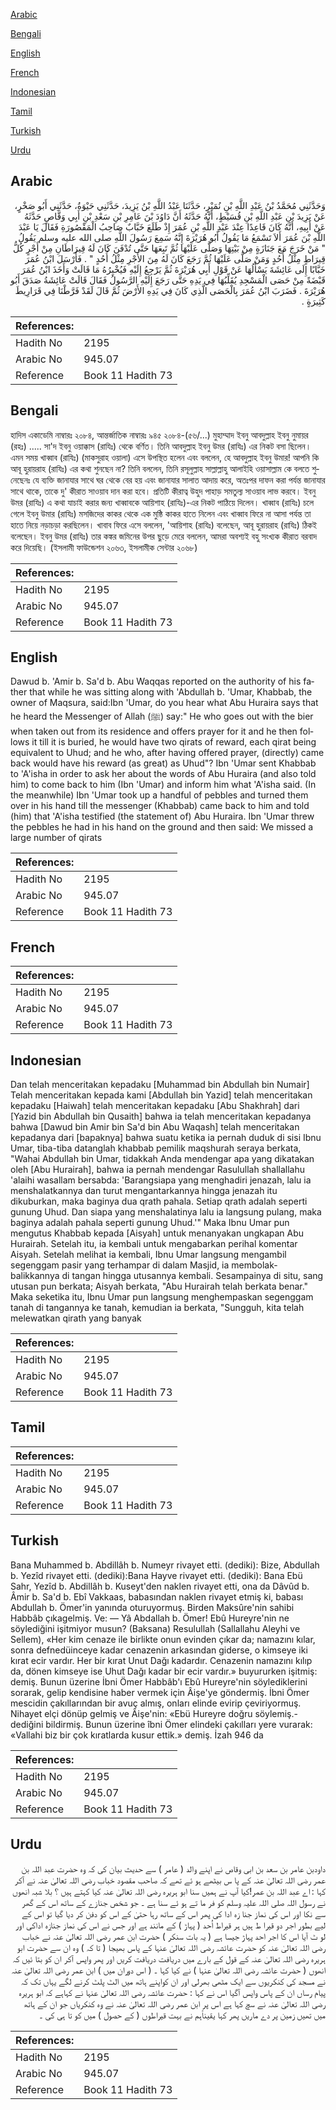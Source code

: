 [Arabic](#arabic)

[Bengali](#bengali)

[English](#english)

[French](#french)

[Indonesian](#indonesian)

[Tamil](#tamil)

[Turkish](#turkish)

[Urdu](#urdu)

## Arabic


<div dir="rtl" lang="ar" style={{fontSize:'larger',backgroundColor:'#f8f9fa',padding:20}}>
وَحَدَّثَنِي مُحَمَّدُ بْنُ عَبْدِ اللَّهِ بْنِ نُمَيْرٍ، حَدَّثَنَا عَبْدُ اللَّهِ بْنُ يَزِيدَ، حَدَّثَنِي حَيْوَةُ، حَدَّثَنِي أَبُو صَخْرٍ، عَنْ يَزِيدَ بْنِ عَبْدِ اللَّهِ بْنِ قُسَيْطٍ، أَنَّهُ حَدَّثَهُ أَنَّ دَاوُدَ بْنَ عَامِرِ بْنِ سَعْدِ بْنِ أَبِي وَقَّاصٍ حَدَّثَهُ عَنْ أَبِيهِ، أَنَّهُ كَانَ قَاعِدًا عِنْدَ عَبْدِ اللَّهِ بْنِ عُمَرَ إِذْ طَلَعَ خَبَّابٌ صَاحِبُ الْمَقْصُورَةِ فَقَالَ يَا عَبْدَ اللَّهِ بْنَ عُمَرَ أَلاَ تَسْمَعُ مَا يَقُولُ أَبُو هُرَيْرَةَ إِنَّهُ سَمِعَ رَسُولَ اللَّهِ صلى الله عليه وسلم يَقُولُ ‏ "‏ مَنْ خَرَجَ مَعَ جَنَازَةٍ مِنْ بَيْتِهَا وَصَلَّى عَلَيْهَا ثُمَّ تَبِعَهَا حَتَّى تُدْفَنَ كَانَ لَهُ قِيرَاطَانِ مِنْ أَجْرٍ كُلُّ قِيرَاطٍ مِثْلُ أُحُدٍ وَمَنْ صَلَّى عَلَيْهَا ثُمَّ رَجَعَ كَانَ لَهُ مِنَ الأَجْرِ مِثْلُ أُحُدٍ ‏"‏ ‏.‏ فَأَرْسَلَ ابْنُ عُمَرَ خَبَّابًا إِلَى عَائِشَةَ يَسْأَلُهَا عَنْ قَوْلِ أَبِي هُرَيْرَةَ ثُمَّ يَرْجِعُ إِلَيْهِ فَيُخْبِرُهُ مَا قَالَتْ وَأَخَذَ ابْنُ عُمَرَ قَبْضَةً مِنْ حَصَى الْمَسْجِدِ يُقَلِّبُهَا فِي يَدِهِ حَتَّى رَجَعَ إِلَيْهِ الرَّسُولُ فَقَالَ قَالَتْ عَائِشَةُ صَدَقَ أَبُو هُرَيْرَةَ ‏.‏ فَضَرَبَ ابْنُ عُمَرَ بِالْحَصَى الَّذِي كَانَ فِي يَدِهِ الأَرْضَ ثُمَّ قَالَ لَقَدْ فَرَّطْنَا فِي قَرَارِيطَ كَثِيرَةٍ ‏.‏
</div>
<div style={{backgroundColor:'#f8f9fa',padding:20, marginBottom: 10}}><table> <thead> <tr> <th>References:</th> <th></th> </tr> </thead> <tbody><tr><td>Hadith No</td><td>2195</td></tr><tr><td>Arabic No</td><td>945.07</td></tr><tr><td>Reference</td><td>Book 11 Hadith 73</td></tr></tbody></table></div>

## Bengali


<div dir="ltr" lang="bn" style={{fontSize:'larger',backgroundColor:'#f8f9fa',padding:20}}>
হাদিস একাডেমি নাম্বারঃ ২০৮৪, আন্তর্জাতিক নাম্বারঃ ৯৪৫ ২০৮৪-(৫৬/...) মুহাম্মাদ ইবনু আবদুল্লাহ ইবনু নুমায়র (রহঃ) ..... সা'দ ইবনু ওয়াক্কাস (রাযিঃ) থেকে বর্ণিত। তিনি আবদুল্লাহ ইবনু উমর (রাযিঃ) এর নিকট বসা ছিলেন। এমন সময় খাব্বাব (রাযিঃ) (মাকসুরাহ ওয়ালা) এসে উপস্থিত হলেন এবং বললেন, হে আবদুল্লাহ ইবনু উমার! আপনি কি আবূ হুরায়রাহ (রাযিঃ) এর কথা শুনছেন না? তিনি বললেন, তিনি রসূলুল্লাহ সাল্লাল্লাহু আলাইহি ওয়াসাল্লাম কে বলতে শুনেছেনঃ যে ব্যক্তি জানাযার সাথে ঘর থেকে বের হয় এবং জানাযার সালাত আদায় করে, অতঃপর দাফন করা পর্যন্ত জানাযার সাথে থাকে, তাকে দু' কীরাত সাওয়াব দান করা হবে। প্রতিটি কীরাত্ব উহুদ পাহাড় সমতুল্য সাওয়াব লাভ করবে। ইবনু উমর (রাযিঃ) এ কথা যাচাই করার জন্য খাব্বাবকে আয়িশাহ (রাযিঃ)-এর নিকট পাঠিয়ে দিলেন। খাব্বাব (রাযিঃ) চলে গেলে ইবনু উমার (রাযিঃ) মসজিদের কাকর থেকে এক মুষ্ঠি কাকর হাতে নিলেন এবং খাব্বাব ফিরে না আসা পর্যন্ত তা হাতে নিয়ে নড়াচড়া করছিলেন। খাবাব ফিরে এসে বললেন, 'আয়িশাহ (রাযিঃ) বলেছেন, আবূ হুরায়রাহ (রাযিঃ) ঠিকই বলেছেন। ইবনু উমর (রাযিঃ) তার কঙ্কর জমিনের উপর ছুড়ে মেরে বললেন, আমরা অবশ্যই বহু সংখ্যক কীরাত বরবাদ করে দিয়েছি। (ইসলামী ফাউন্ডেশন ২০৬৩, ইসলামীক সেন্টার ২০৬৮)
</div>
<div style={{backgroundColor:'#f8f9fa',padding:20, marginBottom: 10}}><table> <thead> <tr> <th>References:</th> <th></th> </tr> </thead> <tbody><tr><td>Hadith No</td><td>2195</td></tr><tr><td>Arabic No</td><td>945.07</td></tr><tr><td>Reference</td><td>Book 11 Hadith 73</td></tr></tbody></table></div>

## English


<div dir="ltr" lang="en" style={{fontSize:'larger',backgroundColor:'#f8f9fa',padding:20}}>
Dawud b. 'Amir b. Sa'd b. Abu Waqqas reported on the authority of his father that while he was sitting along with 'Abdullah b. 'Umar, Khabbab, the owner of Maqsura, said:Ibn 'Umar, do you hear what Abu Huraira says that he heard the Messenger of Allah (ﷺ) say:" He who goes out with the bier when taken out from its residence and offers prayer for it and he then follows it till it is buried, he would have two qirats of reward, each qirat being equivalent to Uhud; and he who, after having offered prayer, (directly) came back would have his reward (as great) as Uhud"? Ibn 'Umar sent Khabbab to 'A'isha in order to ask her about the words of Abu Huraira (and also told him) to come back to him (Ibn 'Umar) and inform him what 'A'isha said. (In the meanwhile) Ibn 'Umar took up a handful of pebbles and turned them over in his hand till the messenger (Khabbab) came back to him and told (him) that 'A'isha testified (the statement of) Abu Huraira. Ibn 'Umar threw the pebbles he had in his hand on the ground and then said: We missed a large number of qirats
</div>
<div style={{backgroundColor:'#f8f9fa',padding:20, marginBottom: 10}}><table> <thead> <tr> <th>References:</th> <th></th> </tr> </thead> <tbody><tr><td>Hadith No</td><td>2195</td></tr><tr><td>Arabic No</td><td>945.07</td></tr><tr><td>Reference</td><td>Book 11 Hadith 73</td></tr></tbody></table></div>

## French


<div dir="ltr" lang="fr" style={{fontSize:'larger',backgroundColor:'#f8f9fa',padding:20}}>

</div>
<div style={{backgroundColor:'#f8f9fa',padding:20, marginBottom: 10}}><table> <thead> <tr> <th>References:</th> <th></th> </tr> </thead> <tbody><tr><td>Hadith No</td><td>2195</td></tr><tr><td>Arabic No</td><td>945.07</td></tr><tr><td>Reference</td><td>Book 11 Hadith 73</td></tr></tbody></table></div>

## Indonesian


<div dir="ltr" lang="id" style={{fontSize:'larger',backgroundColor:'#f8f9fa',padding:20}}>
Dan telah menceritakan kepadaku [Muhammad bin Abdullah bin Numair] Telah menceritakan kepada kami [Abdullah bin Yazid] telah menceritakan kepadaku [Haiwah] telah menceritakan kepadaku [Abu Shakhrah] dari [Yazid bin Abdullah bin Qusaith] bahwa ia telah menceritakan kepadanya bahwa [Dawud bin Amir bin Sa'd bin Abu Waqash] telah menceritakan kepadanya dari [bapaknya] bahwa suatu ketika ia pernah duduk di sisi Ibnu Umar, tiba-tiba datanglah khabbab pemilik maqshurah seraya berkata, "Wahai Abdullah bin Umar, tidakkah Anda mendengar apa yang dikatakan oleh [Abu Hurairah], bahwa ia pernah mendengar Rasulullah shallallahu 'alaihi wasallam bersabda: 'Barangsiapa yang menghadiri jenazah, lalu ia menshalatkannya dan turut mengantarkannya hingga jenazah itu dikuburkan, maka baginya dua qrath pahala. Setiap qrath adalah seperti gunung Uhud. Dan siapa yang menshalatinya lalu ia langsung pulang, maka baginya adalah pahala seperti gunung Uhud.'" Maka Ibnu Umar pun mengutus Khabbab kepada [Aisyah] untuk menanyakan ungkapan Abu Hurairah. Setelah itu, ia kembali untuk mengabarkan perihal komentar Aisyah. Setelah melihat ia kembali, Ibnu Umar langsung mengambil segenggam pasir yang terhampar di dalam Masjid, ia membolak-balikkannya di tangan hingga utusannya kembali. Sesampainya di situ, sang utusan pun berkata; Aisyah berkata, "Abu Hurairah telah berkata benar." Maka seketika itu, Ibnu Umar pun langsung menghempaskan segenggam tanah di tangannya ke tanah, kemudian ia berkata, "Sungguh, kita telah melewatkan qirath yang banyak
</div>
<div style={{backgroundColor:'#f8f9fa',padding:20, marginBottom: 10}}><table> <thead> <tr> <th>References:</th> <th></th> </tr> </thead> <tbody><tr><td>Hadith No</td><td>2195</td></tr><tr><td>Arabic No</td><td>945.07</td></tr><tr><td>Reference</td><td>Book 11 Hadith 73</td></tr></tbody></table></div>

## Tamil


<div dir="ltr" lang="ta" style={{fontSize:'larger',backgroundColor:'#f8f9fa',padding:20}}>

</div>
<div style={{backgroundColor:'#f8f9fa',padding:20, marginBottom: 10}}><table> <thead> <tr> <th>References:</th> <th></th> </tr> </thead> <tbody><tr><td>Hadith No</td><td>2195</td></tr><tr><td>Arabic No</td><td>945.07</td></tr><tr><td>Reference</td><td>Book 11 Hadith 73</td></tr></tbody></table></div>

## Turkish


<div dir="ltr" lang="tr" style={{fontSize:'larger',backgroundColor:'#f8f9fa',padding:20}}>
Bana Muhammed b. Abdillâh b. Numeyr rivayet etti. (dediki): Bize, Abdullah b. Yezîd rivayet etti. (dediki):Bana Hayve rivayet etti. (dediki): Bana Ebü Sahr, Yezîd b. Abdillâh b. Kuseyt'den naklen rivayet etti, ona da Dâvûd b. Âmir b. Sa'd b. Ebî Vakkaas, babasından naklen rivayet etmiş ki, babası Abdullah b. Ömer'in yanında oturuyormuş. Birden Maksûre'nin sahibi Habbâb çıkagelmiş. Ve: — Yâ Abdallah b. Ömer! Ebû Hureyre'nin ne söylediğini işitmiyor musun? (Baksana) Resulullah (Sallallahu Aleyhi ve Sellem), «Her kim cenaze ile birlikte onun evinden çıkar da; namazını kılar, sonra defnedüinceye kadar cenazenin arkasından giderse, o kimseye iki kırat ecir vardır. Her bir kırat Unut Dağı kadardır. Cenazenin namazını kılıp da, dönen kimseye ise Uhut Dağı kadar bir ecir vardır.» buyururken işitmiş: demiş. Bunun üzerine İbni Ömer Habbâb'ı Ebû Hureyre'nin söylediklerini sorarak, gelip kendisine haber vermek için Âişe'ye göndermiş. İbni Ömer mescidin çakıllarından bir avuç almış, onları elinde evirip çeviriyormuş. Nihayet elçi dönüp gelmiş ve Âişe'nin: «Ebü Hureyre doğru söylemiş.- dediğini bildirmiş. Bunun üzerine îbni Ömer elindeki çakılları yere vurarak: «Vallahi biz bir çok kıratlarda kusur ettik.» demiş. İzah 946 da
</div>
<div style={{backgroundColor:'#f8f9fa',padding:20, marginBottom: 10}}><table> <thead> <tr> <th>References:</th> <th></th> </tr> </thead> <tbody><tr><td>Hadith No</td><td>2195</td></tr><tr><td>Arabic No</td><td>945.07</td></tr><tr><td>Reference</td><td>Book 11 Hadith 73</td></tr></tbody></table></div>

## Urdu


<div dir="rtl" lang="ur" style={{fontSize:'larger',backgroundColor:'#f8f9fa',padding:20}}>
داودبن عامر بن سعد بن ابی وقاص نے اپنے والد ( عامر ) سے حدیث بیان کی کہ وہ حضرت عبد اللہ بن عمر رضی اللہ تعالیٰ عنہ کے پا س بیٹھے ہو ئے تھے کہ صاحب مقصود خباب رضی اللہ تعالیٰ عنہ نے آکر کہا : اے عبد اللہ بن عمر!کیا آپ نے ہمیں سنا ابو ہریرہ رضی اللہ تعالیٰ عنہ کیا کہتے ہیں ؟ بلا شبہ انھوں نے رسول اللہ صلی اللہ علیہ وسلم کو فر ما تے ہو ئے سنا ہے ۔ جو شخص جنازے کے ساتھ اس کے گھر سے نکا اور اس کی نماز جنا زہ ادا کی پھر اس کے ساتھ رہا حتیٰ کے اس کو دفن کر دیا گیا تو اس کے لیے بطور اجر دو قیرا ط ہیں ہر قیراط اُحد ( پہاڑ ) کے مانند ہے اور جس نے اس کی نماز جنازہ اداکی اور لو ٹ آیا اس کا اجر احد پہاڑ جیسا ہے ( یہ بات سنکر ) حضرت ابن عمر رضی اللہ تعالیٰ عنہ نے خباب رضی اللہ تعالیٰ عنہ کو حضرت عائشہ رضی اللہ تعالیٰ عنہا کے پاس بھیجا ( تا کہ ) وہ ان سے حضرت ابو ہریرہ رضی اللہ تعالیٰ عنہ کے قول کے بارے میں دریافت دریافت کریں اور پھر واپس آکر ان کو بتا ئیں کہ انھوں ( حضرت عائشہ رضی اللہ تعالیٰ عنہا ) نے کیا کہا ۔ ( اس دوران میں ) ابن عمر رضی اللہ تعالیٰ عنہ نے مسجد کی کنکریوں سے ایک مٹھی بھرلی اور ان کواپنے ہاتھ میں الٹ پلٹ کرنے لگے یہاں تک کہ پیام رساں ان کے پاس واپس آگیا اس نے کہا : حضرت عائشہ رضی اللہ تعالیٰ عنہا نے کہاہے کہ ابو ہریرہ رضی اللہ تعالیٰ عنہ نے سچ کہا ہے اس پر ابن عمر رضی اللہ تعالیٰ عنہ نے وہ کنکریاں جو ان کے ہاتھ میں تھیں زمین پر دے ماریں پھر کہا یقیناًہم نے بہت قیراطوں ( کے حصول ) میں کو تا ہی کی ۔
</div>
<div style={{backgroundColor:'#f8f9fa',padding:20, marginBottom: 10}}><table> <thead> <tr> <th>References:</th> <th></th> </tr> </thead> <tbody><tr><td>Hadith No</td><td>2195</td></tr><tr><td>Arabic No</td><td>945.07</td></tr><tr><td>Reference</td><td>Book 11 Hadith 73</td></tr></tbody></table></div>